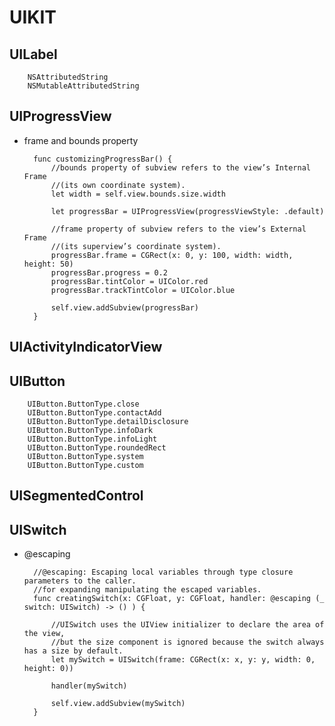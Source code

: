 # UIKIT

## UILabel
        
        NSAttributedString
        NSMutableAttributedString

## UIProgressView
- frame and bounds property
        
        func customizingProgressBar() {
            //bounds property of subview refers to the view’s Internal Frame
            //(its own coordinate system).
            let width = self.view.bounds.size.width
            
            let progressBar = UIProgressView(progressViewStyle: .default)
            
            //frame property of subview refers to the view’s External Frame
            //(its superview’s coordinate system).
            progressBar.frame = CGRect(x: 0, y: 100, width: width, height: 50)
            progressBar.progress = 0.2
            progressBar.tintColor = UIColor.red
            progressBar.trackTintColor = UIColor.blue
            
            self.view.addSubview(progressBar)
        }

## UIActivityIndicatorView

## UIButton
        
        UIButton.ButtonType.close
        UIButton.ButtonType.contactAdd
        UIButton.ButtonType.detailDisclosure
        UIButton.ButtonType.infoDark
        UIButton.ButtonType.infoLight
        UIButton.ButtonType.roundedRect
        UIButton.ButtonType.system
        UIButton.ButtonType.custom

## UISegmentedControl

## UISwitch
- @escaping

        //@escaping: Escaping local variables through type closure parameters to the caller.
        //for expanding manipulating the escaped variables.
        func creatingSwitch(x: CGFloat, y: CGFloat, handler: @escaping (_ switch: UISwitch) -> () ) {
        
            //UISwitch uses the UIView initializer to declare the area of the view,
            //but the size component is ignored because the switch always has a size by default.
            let mySwitch = UISwitch(frame: CGRect(x: x, y: y, width: 0, height: 0))
            
            handler(mySwitch)
            
            self.view.addSubview(mySwitch)
        }


